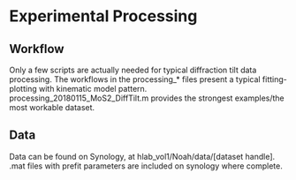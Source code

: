 # Experimental Processing
## Workflow
Only a few scripts are actually needed for typical diffraction tilt data processing. The workflows in the processing_* files present a typical fitting-plotting with kinematic model pattern. processing_20180115_MoS2_DiffTilt.m	provides the strongest examples/the most workable dataset. 
## Data
Data can be found on Synology, at hlab_vol1/Noah/data/[dataset handle]. .mat files with prefit parameters are included on synology where complete.
